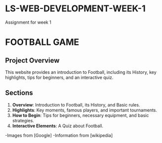 # LS-WEB-DEVELOPMENT-WEEK-1
Assignment for week 1 
# FOOTBALL GAME

## Project Overview 

This website provides an introduction to Football, including its History, key highlights, tips for beginners, and an interactive quiz.
## Sections

1. **Overview**: Introduction to Football, its History, and Basic rules.
2. **Highlights**: Key moments, famous players, and important tournaments.
3. **How to Begin**: Tips for beginners, necessary equipment, and basic strategies.
4. **Interactive Elements**: A Quiz about Football.

-Images from [Google]
-Information from [wikipedia]
